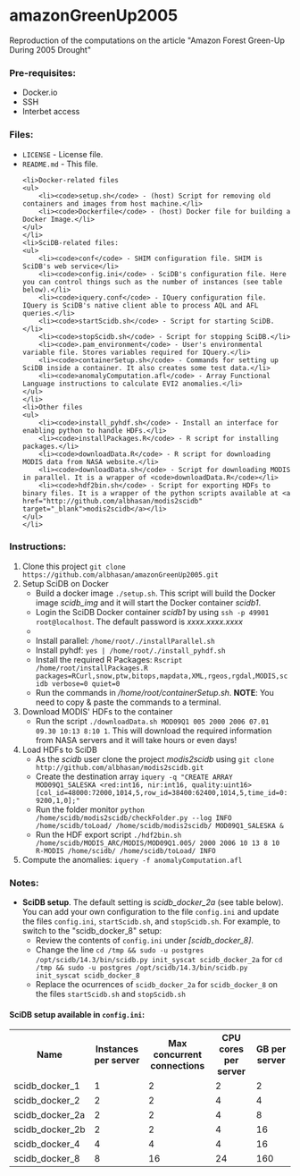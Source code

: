 amazonGreenUp2005
=================

Reproduction of the computations on the article "Amazon Forest Green-Up During 2005 Drought"


<h3>Pre-requisites:</h3>
<ul>
<li>Docker.io</li>
<li>SSH</li>
<li>Interbet access</li>
</ul>



<h3>Files:</h3>
<ul>
	<li><code>LICENSE</code> - License file.</li>
	<li><code>README.md</code> - This file.</li>
	
	<li>Docker-related files
	<ul>
		<li><code>setup.sh</code> - (host) Script for removing old containers and images from host machine.</li>
		<li><code>Dockerfile</code> - (host) Docker file for building a Docker Image.</li>
	</ul>
	</li>
	<li>SciDB-related files:
	<ul>
		<li><code>conf</code> - SHIM configuration file. SHIM is SciDB's web service</li>
		<li><code>config.ini</code> - SciDB's configuration file. Here you can control things such as the number of instances (see table below).</li>
		<li><code>iquery.conf</code> - IQuery configuration file. IQuery is SciDB's native client able to process AQL and AFL queries.</li>
		<li><code>startScidb.sh</code> - Script for starting SciDB.</li>
		<li><code>stopScidb.sh</code> - Script for stopping SciDB.</li>
		<li><code>.pam_environment</code> - User's environmental variable file. Stores variables required for IQuery.</li>
		<li><code>containerSetup.sh</code> - Commands for setting up SciDB inside a container. It also creates some test data.</li>
		<li><code>anomalyComputation.afl</code> - Array Functional Language instructions to calculate EVI2 anomalies.</li>		
	</ul>
	</li>
	<li>Other files
	<ul>
		<li><code>install_pyhdf.sh</code> - Install an interface for enabling python to handle HDFs.</li>
		<li><code>installPackages.R</code> - R script for installing packages.</li>		
		<li><code>downloadData.R</code> - R script for downloading MODIS data from NASA website.</li>
		<li><code>downloadData.sh</code> - Script for downloading MODIS in parallel. It is a wrapper of <code>downloadData.R</code></li>
		<li><code>hdf2bin.sh</code> - Script for exporting HDFs to binary files. It is a wrapper of the python scripts available at <a href="http://github.com/albhasan/modis2scidb" target="_blank">modis2scidb</a></li>
	</ul>
	</li>
</ul>


<h3>Instructions:</h3>
<ol>
<li>Clone this project <code>git clone https://github.com/albhasan/amazonGreenUp2005.git</code></li>
<li>Setup SciDB on Docker
	<ul>
		<li>Build a docker image <code>./setup.sh</code>. This script will build the Docker image <em>scidb_img</em> and it will start the Docker container <em>scidb1</em>.</li>
		<li>Login the SciDB Docker container <em>scidb1</em> by using <code>ssh -p 49901 root@localhost</code>. The default password is <em>xxxx.xxxx.xxxx</em><li>
		<li>Install parallel: <code>/home/root/./installParallel.sh</code></li>
		<li>Install pyhdf: <code>yes | /home/root/./install_pyhdf.sh</code></li>
		<li>Install the required R Packages: <code>Rscript /home/root/installPackages.R packages=RCurl,snow,ptw,bitops,mapdata,XML,rgeos,rgdal,MODIS,scidb verbose=0 quiet=0</code></li>		
		<li>Run the commands in <em>/home/root/containerSetup.sh</em>. <b>NOTE</b>: You need to copy & paste the commands to a terminal.</li>
	</ul>
</li>
<li>Download MODIS' HDFs to the container
	<ul>
<li>Run the script <code>./downloadData.sh MOD09Q1 005 2000 2006 07.01 09.30 10:13 8:10 1</code>. This will download the required information from NASA servers and it will take hours or even days!</li>
	</ul>
</li>
<li>Load HDFs to SciDB
	<ul>
	<li>As the <em>scidb</em> user clone the project <em>modis2scidb</em> using <code>git clone http://github.com/albhasan/modis2scidb.git</code></li>
	<li>Create the destination array <code>iquery -q "CREATE ARRAY MOD09Q1_SALESKA &lt;red:int16, nir:int16, quality:uint16&gt; [col_id=48000:72000,1014,5,row_id=38400:62400,1014,5,time_id=0:9200,1,0];"</code></li>
	<li>Run the folder monitor <code>python /home/scidb/modis2scidb/checkFolder.py --log INFO /home/scidb/toLoad/ /home/scidb/modis2scidb/ MOD09Q1_SALESKA &</code></li>
	<li>Run the HDF export script <code>./hdf2bin.sh /home/scidb/MODIS_ARC/MODIS/MOD09Q1.005/ 2000 2006 10 13 8 10 R-MODIS /home/scidb/ /home/scidb/toLoad/ INFO</code></li>
	</ul>
</li>
<li>Compute the anomalies: <code>iquery -f anomalyComputation.afl</code></li>
</ol>


<h3>Notes:</h3>
<ul>
	<li><b>SciDB setup</b>. The default setting is <em>scidb_docker_2a</em> (see table below). You can add your own configuration to the file <code>config.ini</code> and update the files <code>config.ini</code>, <code>startScidb.sh</code>, and <code>stopScidb.sh</code>. For example, to switch to the "scidb_docker_8" setup:
		<ul>
			<li>Review the contents of <code>config.ini</code> under <em>[scidb_docker_8]</em>.</li>
			<li>Change the line <code>cd /tmp && sudo -u postgres /opt/scidb/14.3/bin/scidb.py init_syscat scidb_docker_2a</code> for <code>cd /tmp && sudo -u postgres /opt/scidb/14.3/bin/scidb.py init_syscat scidb_docker_8</code></li>
			<li>Replace the ocurrences of <code>scidb_docker_2a</code> for <code>scidb_docker_8</code> on the files <code>startScidb.sh</code> and <code>stopScidb.sh</code></li>
		</ul>
	</li>
</ul>

<h4>SciDB setup available in <code>config.ini</code>:</h4>
<table>
  <tr>
    <th>Name</th>
    <th>Instances per server<br></th>
    <th>Max concurrent connections<br></th>
    <th>CPU cores per server<br></th>
    <th>GB per server<br></th>
  </tr>
  <tr>
    <td>scidb_docker_1</td>
    <td>1<br></td>
    <td>2</td>
    <td>2</td>
    <td>2</td>
  </tr>
  <tr>
    <td>scidb_docker_2</td>
    <td>2</td>
    <td>2</td>
    <td>4</td>
    <td>4</td>
  </tr>
  <tr>
    <td>scidb_docker_2a</td>
    <td>2</td>
    <td>2</td>
    <td>4</td>
    <td>8</td>
  </tr>
  <tr>
    <td>scidb_docker_2b</td>
    <td>2</td>
    <td>2</td>
    <td>4</td>
    <td>16</td>
  </tr>
  <tr>
    <td>scidb_docker_4</td>
    <td>4</td>
    <td>4</td>
    <td>4</td>
    <td>16</td>
  </tr>
  <tr>
    <td>scidb_docker_8</td>
    <td>8</td>
    <td>16</td>
    <td>24</td>
    <td>160</td>
  </tr>
</table>
